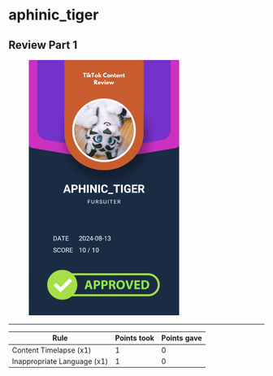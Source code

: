 # aphinic\_tiger

## Review Part 1

<figure><img src="../.gitbook/assets/TikTok Review Card - aphinic_tiger.png" alt="" width="296"><figcaption></figcaption></figure>

***

| Rule                        | Points took | Points gave |
| --------------------------- | ----------- | ----------- |
| Content Timelapse (x1)      | 1           | 0           |
| Inappropriate Language (x1) | 1           | 0           |
